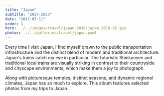 ```yaml
---
title: "Japan"
subtitle: "2017-2023"
date: "2017-07-11"
order: 1
hero: ../../images/travel/japan-2019/japan_2019-26.jpg
photos: ../../galleries/travel/japan.yaml
---
```


Every time I visit Japan, I find myself drawn to the public transportation infrastructure and the distinct blend of modern and traditional architecture. Japan's trains catch my eye in particular. The futuristic Shinkansen and traditional local trains are visually striking in contrast to their countryside and cityscape environments, which make them a joy to photograph.

Along with picturesque temples, distinct seasons, and dynamic regional climates, Japan has so much to explore. This album features selected photos from my trips to Japan.